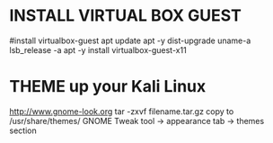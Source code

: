 # INSTALL VIRTUAL BOX GUEST

#install virtualbox-guest
apt update
apt -y dist-upgrade
uname-a
lsb_release -a
apt -y install virtualbox-guest-x11

# THEME up your Kali Linux

http://www.gnome-look.org
tar -zxvf filename.tar.gz
copy to /usr/share/themes/
GNOME Tweak tool -> appearance tab -> themes section

